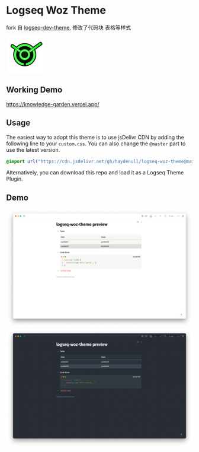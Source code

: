# Logseq Woz Theme

fork 自 [logseq-dev-theme](https://github.com/pengx17/logseq-dev-theme), 修改了代码块 表格等样式

<img src="./logo.png" width="100" />

## Working Demo

https://knowledge-garden.vercel.app/

## Usage

The easiest way to adopt this theme is to use jsDelivr CDN by adding the following line to your `custom.css`. You can also change the `@master` part to use the latest version.

```css
@import url("https://cdn.jsdelivr.net/gh/haydenull/logseq-woz-theme@main/dist/custom.css");
```

Alternatively, you can download this repo and load it as a Logseq Theme Plugin.

## Demo

![](./light.png)
![](./dark.png)
